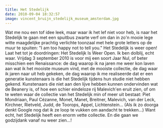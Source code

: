 ```yaml
---
title: Het Stedelijk
date: 2010-09-04 18:32:57
image: vincent_bruijn_stedelijk_museum_amsterdam.jpg
---
```


Wat me nou een tof idee leek, maar waar ik het lef niet voor heb, is naar het Stedelijk te gaan met een spuitbus zwarte verf om dan in zo'n mooie lege witte maagdelijke prachtig verlichte toonzaal met hele grote letters op de muur te spuiten: "I am too happy not to tell you." Het Stedelijk is weer open! Laat het tot je doordringen: Het Stedelijk Is Weer Open. Ik ben dolblij, echt waar. Vrijdag 3 september 2010 is voor mij een soort Jaar Nul, of beter misschien een Renaissance: de dag waarop ik na jaren me weer kon laven aan wat ik het mooiste museum vind, met de mooiste collectie, de dag waar ik jaren naar uit heb gekeken, de dag waarop ik me realiseerde dat er een generatie kunstenaars is die het Stedelijk tijdens hun studie niet hebben gekend. Kunstenaars die niet aan den lijve hebben kunnen ondervinden wat de Beanery is, of hoe een schier eindeloze rij Malevich'en eruit zien, of om te weten waar de collectie van het Stedelijk min of meer uit bestaat: Piet Mondriaan, Paul Cézanne, Monet, Manet, Breitner, Malevich, van der Leck, Kirchner, Rietveld, Judd, de Toorops, Appel, Lichtenstein… (Als ik zo doorga denkt Google nog dat ik ze loop te vukken om aandacht te trekken…) Want echt, het Stedelijk heeft een enorm vette collectie. En die gaan we godzijdank vanaf nu weer zien…!
